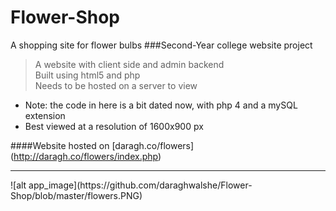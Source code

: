 # Flower-Shop
A shopping site for flower bulbs
###Second-Year college website project  

> A website with client side and admin backend  
> Built using html5 and php  
> Needs to be hosted on a server to view  
  
* Note: the code in here is a bit dated now, with php 4 and a mySQL extension  
* Best viewed at a resolution of 1600x900 px  

####Website hosted on [daragh.co/flowers] (http://daragh.co/flowers/index.php)
<hr/>
![alt app_image](https://github.com/daraghwalshe/Flower-Shop/blob/master/flowers.PNG)
